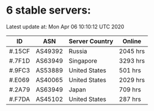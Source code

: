 # 6 stable servers:

Latest update at: Mon Apr 06 10:10:12 UTC 2020

| ID | ASN | Server Country | Online |
| -- | --- | -------------- | ------ |
| #.15CF | AS49392 | Russia | 2045 hrs |
| #.7F1D | AS63949 | Singapore | 3293 hrs |
| #.9FC3 | AS53889 | United States | 501 hrs |
| #.E069 | AS40065 | United States | 2029 hrs |
| #.2A79 | AS63949 | Japan | 709 hrs |
| #.F7DA | AS45102 | United States | 287 hrs |


